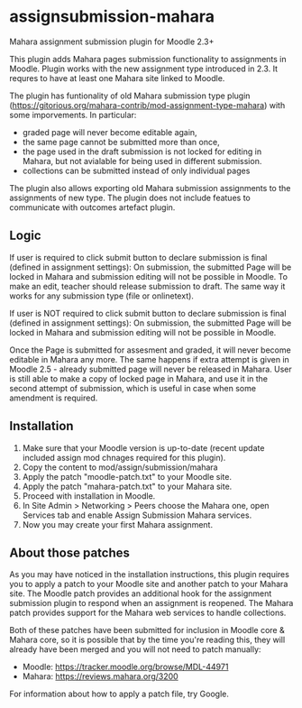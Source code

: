 assignsubmission-mahara
============================

Mahara assignment submission plugin for Moodle 2.3+

This plugin adds Mahara pages submission functionality to assignments in
Moodle. Plugin works with the new assignment type introduced in 2.3. It
requres to have at least one Mahara site linked to Moodle.

The plugin has funtionality of old Mahara submission type plugin
(https://gitorious.org/mahara-contrib/mod-assignment-type-mahara) with some imporvements. In particular:

* graded page will never become editable again,
* the same page cannot be submitted more than once,
* the page used in the draft submission is not locked for editing in Mahara, but not avialable for being used in different submission.
* collections can be submitted instead of only individual pages

The plugin also allows exporting old Mahara submission assignments to the assignments of new type. The plugin does not include featues to communicate with outcomes artefact plugin.

Logic
-----

If user is required to click submit button to declare submission is final (defined in assignment settings):
On submission, the submitted Page will be locked in Mahara and submission editing will not be possible in Moodle. To make an edit, teacher should release submission to draft. The same way it works for any submission type (file or onlinetext).

If user is NOT required to click submit button to declare submission is final (defined in assignment settings):
On submission, the submitted Page will be locked in Mahara and submission editing will not be possible in Moodle.

Once the Page is submitted for assesment and graded, it will never become editable in Mahara any more. The same happens if extra attempt is given in Moodle 2.5 - already submitted page will never be released in Mahara. User is still able to make a copy of locked page in Mahara, and use it in the second attempt of submission, which is useful in case when some amendment is required.

Installation
------------
1. Make sure that your Moodle version is up-to-date (recent update included
   assign mod chnages required for this plugin).
2. Copy the content to mod/assign/submission/mahara
3. Apply the patch "moodle-patch.txt" to your Moodle site.
4. Apply the patch "mahara-patch.txt" to your Mahara site.
5. Proceed with installation in Moodle.
6. In Site Admin > Networking > Peers choose the Mahara one, open Services
      tab and enable Assign Submission Mahara services.
7. Now you may create your first Mahara assignment.

About those patches
-------------------

As you may have noticed in the installation instructions, this plugin requires you to apply a patch to your Moodle site and another patch to your Mahara site. The Moodle patch provides an additional hook for the assignment submission plugin to respond when an assignment is reopened. The Mahara patch provides support for the Mahara web services to handle collections.

Both of these patches have been submitted for inclusion in Moodle core & Mahara core, so it is possible that by the time you're reading this, they will already have been merged and you will not need to patch manually:

 - Moodle: https://tracker.moodle.org/browse/MDL-44971
 - Mahara: https://reviews.mahara.org/3200

For information about how to apply a patch file, try Google.
